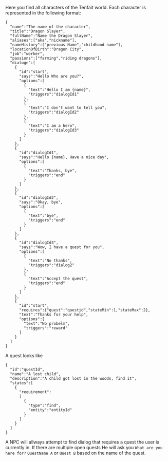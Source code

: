 Here you find all characters of the Tenfait world.
Each character is represented in the following format:
```
{
  "name":"The name of the character",
  "title":"Dragon Slayer",
  "fullName":"Name the Dragon Slayer",
  "aliases":["aka","nickname"],
  "nameHistory":["previous Name","childhood name"],
  "locationOfBirth":"Dragon City",
  "job":"worker",
  "passions":["farming","riding dragons"],
  "dialoge":[
    {
      "id":"start",
      "says":"Hello Who are you?",
      "options":[
        {
          "text":"Hello I am {name}",
          "triggers":"dialogId1"
        },
        {
          "text":"I don't want to tell you",
          "triggers":"dialogId2"
        },
        {
          "text":"I am a hero",
          "triggers":"dialogId3"
        }
      ]
    },
    {
      "id":"dialogId1",
      "says":"Hello {name}, Have a nice day",
      "options":[
        {
          "text":"Thanks, bye",
          "triggers":"end"
        }
      ]
    },
    {
      "id":"dialogId2",
      "says":"Okay, bye",
      "options":[
        {
          "text":"bye",
          "triggers":"end"
        }
      ]
    },
    {
      "id":"dialogId3",
      "says":"Wow, I have a quest for you",
      "options":[
        {
          "text":"No thanks",
          "triggers":"dialog2"
        },
        {
          "text":"Accept the quest",
          "triggers":"end"
        }
      ]
    },
    {
      "id":"start",
      "requires":{"quest":"questid","stateMin":1,"stateMax":2},
      "text":"Thanks for your help",
      "options":[
        "text":"No probelm",
        "triggers":"reward"
      ]
    }
  ]
}

```

A quest looks like
```
{
  "id":"questId",
  "name":"A lost child",
  "description":"A child got lost in the woods, find it",
  "states":[
    {
      "requirement":
      [
        {
          "type":"find",
          "entity":"entityId"
        }
      ]
    }
  ]
}
```

A NPC will allways attempt to find dialog that requires a quest the user is currently in.
If there are multiple open quests He will ask you `What are you here for?` `QuestName A` or `Quest B` based on the name of the quest.
